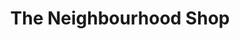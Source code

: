 ---
title: "The Neighbourhood Shop"
url: /cheltenham/the-neighbourhood-shop/
shop: Gebrauchtwaren
---